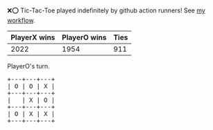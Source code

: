 :x::o: Tic-Tac-Toe played indefinitely by github action runners! See [my workflow](.github/workflows/play.yaml).

|PlayerX wins|PlayerO wins|Ties|
|-|-|-|
|2022|1954|911|

PlayerO's turn.

<pre>
+---+---+---+
| O | O | X |
+---+---+---+
|   | X | O |
+---+---+---+
| O | X | X |
+---+---+---+
</pre>